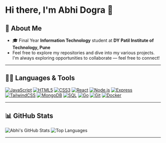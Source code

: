 # Hi there, I'm Abhi Dogra 👋

## 💫 About Me
- 🎓 Final Year **Information Technology** student at **DY Patil Institute of Technology, Pune**
- Feel free to explore my repositories and dive into my various projects. I'm always exploring opportunities to collaborate — feel free to connect! 


---

## 👨‍💻 Languages & Tools
[![JavaScript](https://skillicons.dev/icons?i=js)](https://developer.mozilla.org/en-US/docs/Web/JavaScript)
[![HTML5](https://skillicons.dev/icons?i=html)](https://developer.mozilla.org/en-US/docs/Web/HTML)
[![CSS3](https://skillicons.dev/icons?i=css)](https://developer.mozilla.org/en-US/docs/Web/CSS)
[![React](https://skillicons.dev/icons?i=react)](https://react.dev/)
[![Node.js](https://skillicons.dev/icons?i=nodejs)](https://nodejs.org/)
[![Express](https://skillicons.dev/icons?i=express)](https://expressjs.com/)
[![TailwindCSS](https://skillicons.dev/icons?i=tailwind)](https://tailwindcss.com/)
[![MongoDB](https://skillicons.dev/icons?i=mongodb)](https://www.mongodb.com/)
[![SQL](https://skillicons.dev/icons?i=mysql)](https://www.mysql.com/)
[![Go](https://skillicons.dev/icons?i=go)](https://go.dev/)
[![Git](https://skillicons.dev/icons?i=git)](https://git-scm.com/)
[![Docker](https://skillicons.dev/icons?i=docker)](https://www.docker.com/)

---

## 📊 GitHub Stats
![Abhi's GitHub Stats](https://github-readme-stats.vercel.app/api?username=abhidogra225&show_icons=true&theme=radical)
![Top Languages](https://github-readme-stats.vercel.app/api/top-langs/?username=abhidogra225&layout=compact&theme=radical)

---

